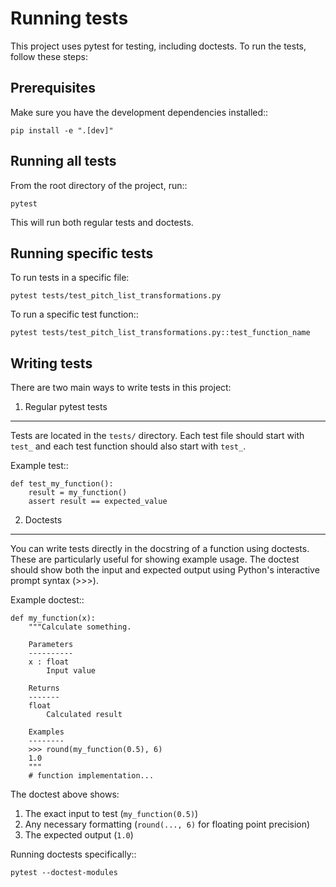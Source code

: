 Running tests
============

This project uses pytest for testing, including doctests. To run the tests, follow these steps:

Prerequisites
------------

Make sure you have the development dependencies installed::

    pip install -e ".[dev]"

Running all tests
---------------

From the root directory of the project, run::

    pytest

This will run both regular tests and doctests.

Running specific tests
--------------------

To run tests in a specific file:

    pytest tests/test_pitch_list_transformations.py

To run a specific test function::

    pytest tests/test_pitch_list_transformations.py::test_function_name

Writing tests
-----------

There are two main ways to write tests in this project:

1. Regular pytest tests

----------------------

Tests are located in the ``tests/`` directory. Each test file should start with ``test_`` and each test function should also start with ``test_``.

Example test::

    def test_my_function():
        result = my_function()
        assert result == expected_value

2. Doctests
----------

You can write tests directly in the docstring of a function using doctests. These are particularly useful for showing example usage. The doctest should show both the input and expected output using Python's interactive prompt syntax (>>>).

Example doctest::

    def my_function(x):
        """Calculate something.
        
        Parameters
        ----------
        x : float
            Input value
            
        Returns
        -------
        float
            Calculated result
            
        Examples
        --------
        >>> round(my_function(0.5), 6)
        1.0
        """
        # function implementation...

The doctest above shows:

1. The exact input to test (`my_function(0.5)`)
2. Any necessary formatting (`round(..., 6)` for floating point precision)
3. The expected output (`1.0`)

Running doctests specifically::

    pytest --doctest-modules
